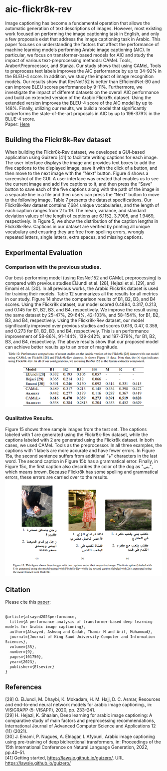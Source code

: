 # aic-flickr8k-rev
Image captioning has become a fundamental operation that allows the automatic generation of text descriptions of images. However, most existing work focused on performing the image captioning task in English, and only a few proposals exist that address the image captioning task in Arabic. This paper focuses on understanding the factors that affect the performance of machine learning models performing Arabic image captioning (AIC). In particular, we focus on transformer-based models for AIC and study the impact of various text-preprocessing methods: CAMeL Tools, ArabertPreprocessor, and Stanza. Our study shows that using CAMeL Tools to preprocess text labels improves the AIC performance by up to 34-92% in the BLEU-4 score. In addition, we study the impact of image recognition models. Our results show that ResNet152 is better than EfficientNet-B0 and can improve BLEU scores performance by 9-11%. Furthermore, we investigate the impact of different datasets on the overall AIC performance and build an extended version of the Arabic Flickr8k dataset. Using the extended version improves the BLEU-4 score of the AIC model by up to 148%. Finally, utilizing our results, we build a model that significantly outperforms the state-of-the-art proposals in AIC by up to 196-379% in the BLUE-4 score.
\
Paper: [Here](https://www.sciencedirect.com/science/article/pii/S131915782300304X)

## Building the Flickr8k-Rev dataset
When building the Flickr8k-Rev dataset, we developed a GUI-based application using Guizero [41] to facilitate writing captions for each image. The user interface displays the image and provides text boxes to add the five captions to the displayed image, save it with the click of a button, and then move to the next image with the “Next” button. Figure 4 shows a screenshot of the GUI. A user interface was created that enables us to see the current image and add five captions to it, and then press the “Save” button to save each of the five captions along with the path of the image in a separate line in a file and then users can press the “Next” button to move to the following image. Table 7 presents the dataset specifications. Our Flickr8k-Rev dataset contains 7,684 unique vocabularies, and the length of each caption ranges from 2 to 19. The mean, variance, and standard deviation values of the length of captions are 6.1152, 3.7905, and 1.9469, respectively. In Figure 5, we show the distribution of the caption lengths in Flickr8k-Rev. Captions in our dataset are verified by printing all unique vocabulary and ensuring they are free from spelling errors, wrongly repeated letters, single letters, extra spaces, and missing captions.


## Experimental Evaluation



### Comparison with the previous studies.

Our best-performing model (using ResNet152 and CAMeL preprocessing) is compared with previous studies ElJundi et al. [28], Hejazi et al. [29], and Emami et al. [30]. In all previous works, the Arabic Flickr8k dataset is used for training their models. Table 12 summarizes all the results for all metrics in our study. Figure 14 show the comparison results of B1, B2, B3, and B4 scores. Using the Flickr8k dataset, our model scored 0.4894, 0.317, 0.213, and 0.145 for B1, B2, B3, and B4, respectively. We improve the result using the same dataset by 25-47%, 29-64%, 42-103%, and 58-154%, for B1, B2, B3, and B4, respectively. Using the Flickr8k-Rev dataset, our model significantly improved over previous studies and scores 0.616, 0.47, 0.359, and 0.273 for B1, B2, B3, and B4, respectively. This is an performance improvement of 58-86%, 91-144%, 139-242%, and 197-379%, for B1, B2, B3, and B4, respectively. The above results show that our proposed model can achieve better results up to an order of magnitude.
\
![Comparison table](https://raw.githubusercontent.com/AshwagAlsayed/aic-flickr8k-rev/main/tab-results.png "Comparison with previouse resuts")

### Qualitative Results.
Figure 15 shows three sample images from the test set. The captions labeled with 1 are generated using the Flickr8k-Rev dataset, while the captions labeled with 2 are generated using the Flickr8k dataset. In both cases, we used CAMeL Tools as the preprocessor. In all three examples, the captions with 1 labels are more accurate and have fewer errors. In Figure 15a, the second sentence suffers from additional "ة" characters in the last word. The second caption in Figure 15b has a grammatical error. Finally, in Figure 15c, the first caption also describes the color of the dog as "بني", which means brown. Because Flickr8k has some spelling and grammatical errors, these errors are carried over to the results.
\
![Qualitative Results](https://raw.githubusercontent.com/AshwagAlsayed/aic-flickr8k-rev/main/qual-results.png "Qualitative Results")

## Citation

Please cite this [paper](https://www.sciencedirect.com/science/article/pii/S131915782300304X):
<pre><code>
@article{alsayed2023performance,
  title={A performance analysis of transformer-based deep learning models for Arabic image captioning},
  author={Alsayed, Ashwaq and Qadah, Thamir M and Arif, Muhammad},
  journal={Journal of King Saud University-Computer and Information Sciences},
  volume={35},
  number={9},
  pages={101750},
  year={2023},
  publisher={Elsevier}
}
</code></pre>

## References
[28] O. ElJundi, M. Dhaybi, K. Mokadam, H. M. Hajj, D. C. Asmar, Resources and end-to-end neural network models for arabic image captioning., in: VISIGRAPP (5: VISAPP), 2020, pp. 233–241.
\
[29] H. Hejazi, K. Shaalan, Deep learning for arabic image captioning: A comparative study of main factors and preprocessing recommendations, International Journal of Advanced Computer Science and Applications 12 (11) (2021).
\
[30] J. Emami, P. Nugues, A. Elnagar, I. Afyouni, Arabic image captioning using pre-training of deep bidirectional transformers, in: Proceedings of the 15th International Conference on Natural Language Generation, 2022, pp.40–51.
\
[41] Getting started, https://lawsie.github.io/guizero/. URL https://lawsie.github.io/guizero/
